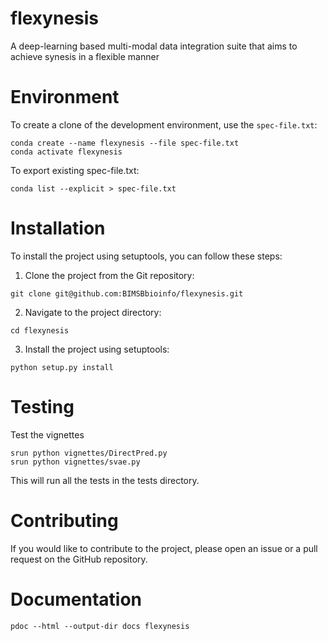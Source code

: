# flexynesis
A deep-learning based multi-modal data integration suite that aims to achieve synesis in a flexible manner

# Environment

To create a clone of the development environment, use the `spec-file.txt`:
```
conda create --name flexynesis --file spec-file.txt
conda activate flexynesis
```

To export existing spec-file.txt:
```
conda list --explicit > spec-file.txt
```

# Installation

To install the project using setuptools, you can follow these steps:

1. Clone the project from the Git repository:

```
git clone git@github.com:BIMSBbioinfo/flexynesis.git
```

2. Navigate to the project directory:

```
cd flexynesis
```

3. Install the project using setuptools:

```
python setup.py install
```

# Testing

Test the vignettes 
```
srun python vignettes/DirectPred.py
srun python vignettes/svae.py
```


This will run all the tests in the tests directory.

# Contributing
If you would like to contribute to the project, please open an issue or a pull request on the GitHub repository.

# Documentation

```
pdoc --html --output-dir docs flexynesis 
```



